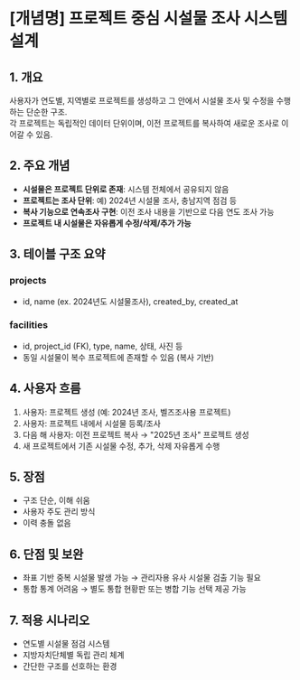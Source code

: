 # [개념명] 프로젝트 중심 시설물 조사 시스템 설계

## 1. 개요
사용자가 연도별, 지역별로 프로젝트를 생성하고 그 안에서 시설물 조사 및 수정을 수행하는 단순한 구조.  
각 프로젝트는 독립적인 데이터 단위이며, 이전 프로젝트를 복사하여 새로운 조사로 이어갈 수 있음.

## 2. 주요 개념
- **시설물은 프로젝트 단위로 존재**: 시스템 전체에서 공유되지 않음
- **프로젝트는 조사 단위**: 예) 2024년 시설물 조사, 충남지역 점검 등
- **복사 기능으로 연속조사 구현**: 이전 조사 내용을 기반으로 다음 연도 조사 가능
- **프로젝트 내 시설물은 자유롭게 수정/삭제/추가 가능**

## 3. 테이블 구조 요약

### projects
- id, name (ex. 2024년도 시설물조사), created_by, created_at

### facilities
- id, project_id (FK), type, name, 상태, 사진 등
- 동일 시설물이 복수 프로젝트에 존재할 수 있음 (복사 기반)

## 4. 사용자 흐름

1. 사용자: 프로젝트 생성 (예: 2024년 조사, 벨즈조사용 프로젝트)
2. 사용자: 프로젝트 내에서 시설물 등록/조사
3. 다음 해 사용자: 이전 프로젝트 복사 → "2025년 조사" 프로젝트 생성
4. 새 프로젝트에서 기존 시설물 수정, 추가, 삭제 자유롭게 수행

## 5. 장점
- 구조 단순, 이해 쉬움
- 사용자 주도 관리 방식
- 이력 충돌 없음

## 6. 단점 및 보완
- 좌표 기반 중복 시설물 발생 가능 → 관리자용 유사 시설물 검출 기능 필요
- 통합 통계 어려움 → 별도 통합 현황판 또는 병합 기능 선택 제공 가능

## 7. 적용 시나리오
- 연도별 시설물 점검 시스템
- 지방자치단체별 독립 관리 체계
- 간단한 구조를 선호하는 환경
